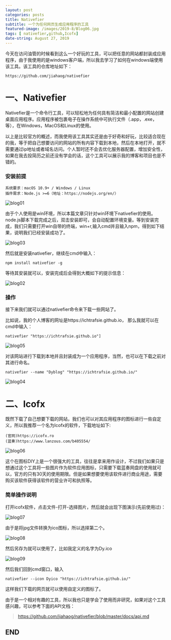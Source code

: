 ```yaml
---
layout: post
categories: posts
title: Nativefier
subtitle: 一个为任何网页生成应用程序的工具
featured-image: /images/2019-8/Blog06.jpg
tags: [ nativefier,github,Icofx]
date-string: August 27, 2019
---
```

今天在访问油管的时候看到这么一个好玩的工具，可以把任意的网站都封装成应用程序，由于我使用的是windows客户端，所以我去学习了如何在windows端使用该工具。该工具的仓库地址如下：

    https://github.com/jiahaog/nativefier

# 一、Nativefier

Nativefier是一个命令行工具，可以轻松地为任何具有简洁和最小配置的网站创建桌面应用程序。应用程序被包裹电子在操作系统中可执行文件（.app，.exe，等），在Windows，MacOS和Linux的使用。

以上是比较官方的概述，而我使用该工具其实还是由于好奇和好玩，比较适合现在的我，等于把自己想要访问的网站的所有内容下载到本地，然后在本地打开，就不需要通过ip地址或者域名访问。个人暂时还不会去优化服务器配置，增加安全性，如果在我去投简历之前还没有学会的话，这个工具可以展示我的博客和项目也是不错的。

### 安装前提

    系统要求：macOS 10.9+ / Windows / Linux
    插件需求：Node.js >=6（地址：https://nodejs.org/en/）

![blog01](/images/2019-08-27/blog01.png)

由于个人使用是win环境，所以本篇文章只针对win环境下nativefier的使用。node.js脚本下载完成之后，双击安装即可，会自动配置环境变量。等到安装完成，我们只需要打开win自带的终端，win+r,输入cmd并且输入npm，得到如下结果，说明我们已经安装成功了。

![blog03](/images/2019-08-27/blog03.png)

然后就是安装nativefier，继续在cmd中输入：

    npm install nativefier -g

等待其安装就可以，安装完成后会得到大概如下的提示信息：

![blog02](/images/2019-08-27/blog02.png)

### 操作

接下来我们就可以通过nativefier命令来下载一些网站了。

比如说，我的个人博客的网址是https://ichtrafsie.github.io，
那么我就可以在cmd中输入：

    nativefier "https://ichtrafsie.github.io"]


![blog05](/images/2019-08-27/blog05.png)

对该网站进行下载到本地并且封装成为一个应用程序，当然，也可以在下载之前对其进行命名。

    nativefier --name "Dyblog" "https://ichtrafsie.github.io/"

![blog04](/images/2019-08-27/blog04.png)

# 二、Icofx
既然下载了自己想要下载的网站，我们也可以对其应用程序的图标进行一些自定义，所以我推荐一个名为Icofx的软件，下载地址如下:

    (官网)https://icofx.ro
    (蓝奏)https://www.lanzous.com/b405554/

![blog06](/images/2019-08-27/blog06.png)

这个在图标DIY上是一个很强大的工具，往往是拿来用作设计，不过我们如果只是想通过这个工具将一些图片作为软件应用图标，只需要下载蓝奏网盘的使用就可以，官方的只有30天的使用期限。但是如果想要使用该软件进行商业用途，需要购买该软件获得该软件的营业许可和执照等。

### 简单操作说明

打开icofx软件，点击文件-打开-选择图片，然后就会出现下图演示(先前使用过)：

![blog07](/images/2019-08-27/blog07.png)

由于是将jpg文件转换为ico图标，所以选择第二个。

![blog08](/images/2019-08-27/blog08.png)

然后另存为就可以使用了，比如我定义的名字为Dy.ico

![blog09](/images/2019-08-27/blog09.png)

然后我们回到cmd窗口，输入

    nativefier --icon Dyico "https://ichtrafsie.github.io/"

这样我们下载的网页就可以使用自定义的图标了。

由于是一个相对有趣的工具，所以我也只是学会了使用而非研究，如果对这个工具感兴趣，可以参考下面的API文档：

>https://github.com/jiahaog/nativefier/blob/master/docs/api.md

## END
